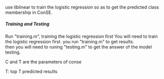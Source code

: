 use liblinear to train the logistic regression so as to get the predicted class membership in ConSE.  

##### Training and Testing
Run "training.m", training the logistic regression first
You will need to train the logistic regression  first. you run "training.m" to get results.  
then you will need to runing "testing.m" to get the answer of the model testing.  

 
C and T are the parameters of conse  

T: top T predicted results  